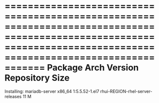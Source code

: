 ===================================================================================================================================================================
 Package                                   Arch                     Version                               Repository                                          Size
===================================================================================================================================================================
Installing:
 mariadb-server                            x86_64                   1:5.5.52-1.el7                        rhui-REGION-rhel-server-releases                    11 M
